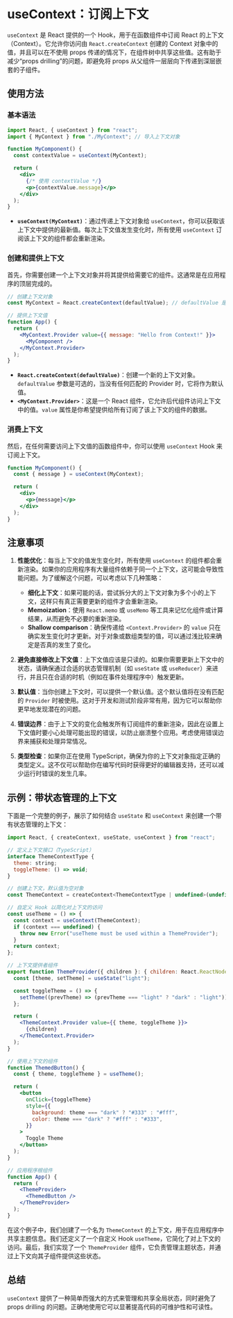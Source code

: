 # useContext：订阅上下文

`useContext` 是 React 提供的一个 Hook，用于在函数组件中订阅 React 的上下文（Context）。它允许你访问由 `React.createContext` 创建的 Context 对象中的值，并且可以在不使用 props 传递的情况下，在组件树中共享这些值。这有助于减少“props drilling”的问题，即避免将 props 从父组件一层层向下传递到深层嵌套的子组件。

## 使用方法

### 基本语法

```jsx
import React, { useContext } from "react";
import { MyContext } from "./MyContext"; // 导入上下文对象

function MyComponent() {
  const contextValue = useContext(MyContext);

  return (
    <div>
      {/* 使用 contextValue */}
      <p>{contextValue.message}</p>
    </div>
  );
}
```

- **`useContext(MyContext)`**：通过传递上下文对象给 `useContext`，你可以获取该上下文中提供的最新值。每次上下文值发生变化时，所有使用 `useContext` 订阅该上下文的组件都会重新渲染。

### 创建和提供上下文

首先，你需要创建一个上下文对象并将其提供给需要它的组件。这通常是在应用程序的顶层完成的。

```jsx
// 创建上下文对象
const MyContext = React.createContext(defaultValue); // defaultValue 是可选的默认值

// 提供上下文值
function App() {
  return (
    <MyContext.Provider value={{ message: "Hello from Context!" }}>
      <MyComponent />
    </MyContext.Provider>
  );
}
```

- **`React.createContext(defaultValue)`**：创建一个新的上下文对象。`defaultValue` 参数是可选的，当没有任何匹配的 Provider 时，它将作为默认值。
- **`<MyContext.Provider>`**：这是一个 React 组件，它允许后代组件访问上下文中的值。`value` 属性是你希望提供给所有订阅了该上下文的组件的数据。

### 消费上下文

然后，在任何需要访问上下文值的函数组件中，你可以使用 `useContext` Hook 来订阅上下文。

```jsx
function MyComponent() {
  const { message } = useContext(MyContext);

  return (
    <div>
      <p>{message}</p>
    </div>
  );
}
```

## 注意事项

1. **性能优化**：每当上下文的值发生变化时，所有使用 `useContext` 的组件都会重新渲染。如果你的应用程序有大量组件依赖于同一个上下文，这可能会导致性能问题。为了缓解这个问题，可以考虑以下几种策略：

   - **细化上下文**：如果可能的话，尝试拆分大的上下文对象为多个小的上下文，这样只有真正需要更新的组件才会重新渲染。
   - **Memoization**：使用 `React.memo` 或 `useMemo` 等工具来记忆化组件或计算结果，从而避免不必要的重新渲染。
   - **Shallow comparison**：确保传递给 `<Context.Provider>` 的 `value` 只在确实发生变化时才更新。对于对象或数组类型的值，可以通过浅比较来确定是否真的发生了变化。

2. **避免直接修改上下文值**：上下文值应该是只读的。如果你需要更新上下文中的状态，请确保通过合适的状态管理机制（如 `useState` 或 `useReducer`）来进行，并且只在合适的时机（例如在事件处理程序中）触发更新。

3. **默认值**：当你创建上下文时，可以提供一个默认值。这个默认值将在没有匹配的 `Provider` 时被使用。这对于开发和测试阶段非常有用，因为它可以帮助你更早地发现潜在的问题。

4. **错误边界**：由于上下文的变化会触发所有订阅组件的重新渲染，因此在设置上下文值时要小心处理可能出现的错误，以防止崩溃整个应用。考虑使用错误边界来捕获和处理异常情况。

5. **类型检查**：如果你正在使用 TypeScript，确保为你的上下文对象指定正确的类型定义。这不仅可以帮助你在编写代码时获得更好的编辑器支持，还可以减少运行时错误的发生几率。

## 示例：带状态管理的上下文

下面是一个完整的例子，展示了如何结合 `useState` 和 `useContext` 来创建一个带有状态管理的上下文：

```jsx
import React, { createContext, useState, useContext } from "react";

// 定义上下文接口（TypeScript）
interface ThemeContextType {
  theme: string;
  toggleTheme: () => void;
}

// 创建上下文，默认值为空对象
const ThemeContext = createContext<ThemeContextType | undefined>(undefined);

// 自定义 Hook 以简化对上下文的访问
const useTheme = () => {
  const context = useContext(ThemeContext);
  if (context === undefined) {
    throw new Error("useTheme must be used within a ThemeProvider");
  }
  return context;
};

// 上下文提供者组件
export function ThemeProvider({ children }: { children: React.ReactNode }) {
  const [theme, setTheme] = useState("light");

  const toggleTheme = () => {
    setTheme((prevTheme) => (prevTheme === "light" ? "dark" : "light"));
  };

  return (
    <ThemeContext.Provider value={{ theme, toggleTheme }}>
      {children}
    </ThemeContext.Provider>
  );
}

// 使用上下文的组件
function ThemedButton() {
  const { theme, toggleTheme } = useTheme();

  return (
    <button
      onClick={toggleTheme}
      style={{
        background: theme === "dark" ? "#333" : "#fff",
        color: theme === "dark" ? "#fff" : "#333",
      }}
    >
      Toggle Theme
    </button>
  );
}

// 应用程序根组件
function App() {
  return (
    <ThemeProvider>
      <ThemedButton />
    </ThemeProvider>
  );
}
```

在这个例子中，我们创建了一个名为 `ThemeContext` 的上下文，用于在应用程序中共享主题信息。我们还定义了一个自定义 Hook `useTheme`，它简化了对上下文的访问。最后，我们实现了一个 `ThemeProvider` 组件，它负责管理主题状态，并通过上下文向其子组件提供这些状态。

## 总结

`useContext` 提供了一种简单而强大的方式来管理和共享全局状态，同时避免了 props drilling 的问题。正确地使用它可以显著提高代码的可维护性和可读性。
